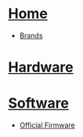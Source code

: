 # [Home](https://github.com/ludwich66/Quansheng_UV-K5_Firmware/wiki)
* [Brands](https://github.com/ludwich66/Quansheng_UV-K5_Firmware/wiki/Brands)
# [Hardware](https://github.com/ludwich66/Quansheng_UV-K5_Firmware/wiki/Hardware)
# [Software](https://github.com/ludwich66/Quansheng_UV-K5_Firmware/wiki/Software)
*  [Official Firmware](https://github.com/ludwich66/Quansheng_UV-K5_Firmware/wiki/Firmware-official)